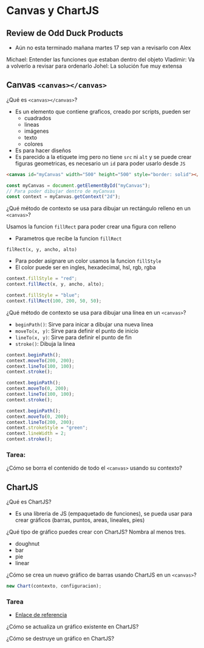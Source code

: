 # Canvas y ChartJS

## Review de **Odd Duck Products**

- Aún no esta terminado mañana martes 17 sep van a revisarlo con Alex

Michael: Entender las funciones que estaban dentro del objeto
Vladimir: Va a volverlo a revisar para ordenarlo
Johel: La solución fue muy extensa

## Canvas `<canvas></canvas>`

¿Qué es `<canvas></canvas>`?

- Es un elemento que contiene graficos, creado por scripts, pueden ser
  - cuadrados
  - lineas
  - imágenes
  - texto
  - colores
- Es para hacer diseños
- Es parecido a la etiquete img pero no tiene `src` ni `alt` y se puede crear figuras geometricas, es necesario un `id` para poder usarlo desde `JS`

```html
<canvas id="myCanvas" width="500" height="500" style="border: solid"></canvas>
```

```js
const myCanvas = document.getElementById("myCanvas");
// Para poder dibujar dentro de myCanvas
const context = myCanvas.getContext("2d");
```

¿Qué método de contexto se usa para dibujar un rectángulo relleno en un `<canvas>`?

Usamos la funcion `fillRect` para poder crear una figura con relleno

- Parametros que recibe la funcion `fillRect`

`filRect(x, y, ancho, alto)`

- Para poder asignare un color usamos la funcion `fillStyle`
- El color puede ser en ingles, hexadecimal, hsl, rgb, rgba

```js
context.fillStyle = "red";
context.fillRect(x, y, ancho, alto);

context.fillStyle = "blue";
context.fillRect(100, 200, 50, 50);
```

¿Qué método de contexto se usa para dibujar una línea en un `<canvas>`?

- `beginPath()`: Sirve para inicar a dibujar una nueva linea
- `moveTo(x, y)`: Sirve para definir el punto de inicio
- `lineTo(x, y)`: Sirve para definir el punto de fin
- `stroke()`: Dibuja la linea

```js
context.beginPath();
context.moveTo(200, 200);
context.lineTo(100, 100);
context.stroke();

context.beginPath();
context.moveTo(0, 200);
context.lineTo(100, 100);
context.stroke();

context.beginPath();
context.moveTo(0, 200);
context.lineTo(200, 200);
context.strokeStyle = "green";
context.lineWidth = 2;
context.stroke();
```

### Tarea:

¿Cómo se borra el contenido de todo el `<canvas>` usando su contexto?

## ChartJS

¿Qué es ChartJS?

- Es una libreria de JS (empaquetado de funciones), se pueda usar para crear gráficos (barras, puntos, areas, lineales, pies)

¿Qué tipo de gráfico puedes crear con ChartJS? Nombra al menos tres.

- doughnut
- bar
- pie
- linear

¿Cómo se crea un nuevo gráfico de barras usando ChartJS en un `<canvas>`?

```js
new Chart(contexto, configuracion);
```

### Tarea

- [Enlace de referencia](https://www.chartjs.org/docs/latest/developers/updates.html)

¿Cómo se actualiza un gráfico existente en ChartJS?

¿Cómo se destruye un gráfico en ChartJS?
